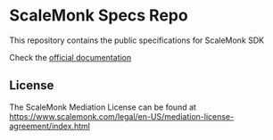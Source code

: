 # ScaleMonk Specs Repo

This repository contains the public specifications for ScaleMonk SDK

Check the [official documentation](https://scalemonk.github.io/mediation-docs)

## License

The ScaleMonk Mediation License can be found at https://www.scalemonk.com/legal/en-US/mediation-license-agreement/index.html


